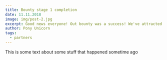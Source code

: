 ```yaml
---
title: Bounty stage 1 completion
date: 11.11.2018
image: img/post-2.jpg
excerpt: Good news everyone! Out bounty was a success! We've attracted signnificant attention to our core products and created a starter community to adopt them!
author: Pony Unicorn
tags:
  - partners
---
```


This is some text about some stuff that happened sometime ago
